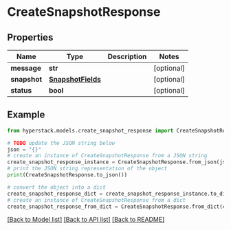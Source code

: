 # CreateSnapshotResponse


## Properties

Name | Type | Description | Notes
------------ | ------------- | ------------- | -------------
**message** | **str** |  | [optional] 
**snapshot** | [**SnapshotFields**](SnapshotFields.md) |  | [optional] 
**status** | **bool** |  | [optional] 

## Example

```python
from hyperstack.models.create_snapshot_response import CreateSnapshotResponse

# TODO update the JSON string below
json = "{}"
# create an instance of CreateSnapshotResponse from a JSON string
create_snapshot_response_instance = CreateSnapshotResponse.from_json(json)
# print the JSON string representation of the object
print(CreateSnapshotResponse.to_json())

# convert the object into a dict
create_snapshot_response_dict = create_snapshot_response_instance.to_dict()
# create an instance of CreateSnapshotResponse from a dict
create_snapshot_response_from_dict = CreateSnapshotResponse.from_dict(create_snapshot_response_dict)
```
[[Back to Model list]](../README.md#documentation-for-models) [[Back to API list]](../README.md#documentation-for-api-endpoints) [[Back to README]](../README.md)



